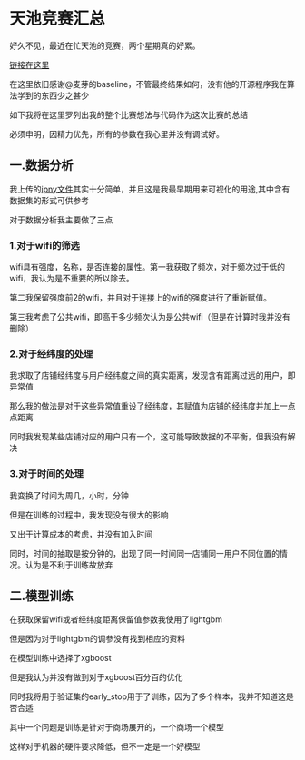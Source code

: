 # 天池竞赛汇总

好久不见，最近在忙天池的竞赛，两个星期真的好累。

[链接在这里](https://tianchi.aliyun.com/competition/introduction.htm?spm=5176.100150.711.3.2def20dfm5UTlH&raceId=231620)

在这里依旧感谢@麦芽的baseline，不管最终结果如何，没有他的开源程序我在算法学到的东西少之甚少

如下我将在这里罗列出我的整个比赛想法与代码作为这次比赛的总结

必须申明，因精力优先，所有的参数在我心里并没有调试好。

## 一.数据分析

我上传的[ipny文件](https://github.com/igo312/ShopLocationFind/blob/master/customer_data_analyse.ipynb)其实十分简单，并且这是我最早期用来可视化的用途,其中含有数据集的形式可供参考

对于数据分析我主要做了三点

### 1.对于wifi的筛选

wifi具有强度，名称，是否连接的属性。第一我获取了频次，对于频次过于低的wifi，我认为是不重要的所以除去。

第二我保留强度前2的wifi，并且对于连接上的wifi的强度进行了重新赋值。

第三我考虑了公共wifi，即高于多少频次认为是公共wifi（但是在计算时我并没有删除）

### 2.对于经纬度的处理

我求取了店铺经纬度与用户经纬度之间的真实距离，发现含有距离过远的用户，即异常值

那么我的做法是对于这些异常值重设了经纬度，其赋值为店铺的经纬度并加上一点点距离

同时我发现某些店铺对应的用户只有一个，这可能导致数据的不平衡，但我没有解决

### 3.对于时间的处理

我变换了时间为周几，小时，分钟

但是在训练的过程中，我发现没有很大的影响

又出于计算成本的考虑，并没有加入时间

同时，时间的抽取是按分钟的，出现了同一时间同一店铺同一用户不同位置的情况。认为是不利于训练故放弃


## 二.模型训练

在获取保留wifi或者经纬度距离保留值参数我使用了lightgbm

但是因为对于lightgbm的调參没有找到相应的资料

在模型训练中选择了xgboost

但是我认为并没有做到对于xgboost百分百的优化

同时我将用于验证集的early_stop用于了训练，因为了多个样本，我并不知道这是否合适

其中一个问题是训练是针对于商场展开的，一个商场一个模型

这样对于机器的硬件要求降低，但不一定是一个好模型

